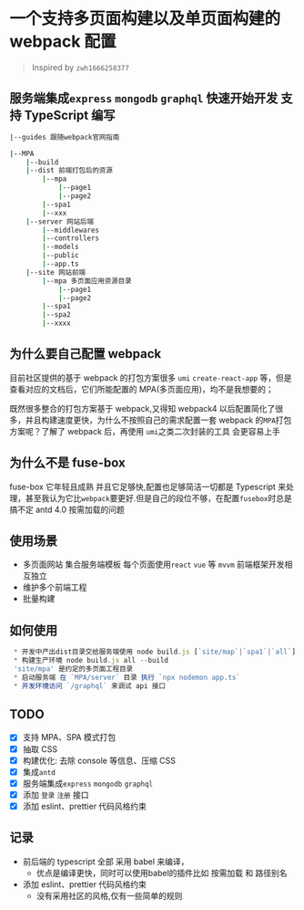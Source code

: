 # 一个支持多页面构建以及单页面构建的 webpack 配置

> Inspired by `zwh1666258377`

## 服务端集成`express` `mongodb` `graphql` 快速开始开发 支持 TypeScript 编写

```bash
|--guides 跟随webpack官网指南

|--MPA
    |--build
    |--dist 前端打包后的资源
        |--mpa
            |--page1
            |--page2
        |--spa1
        |--xxx
    |--server 网站后端
        |--middlewares
        |--controllers
        |--models
        |--public
        |--app.ts
    |--site 网站前端
        |--mpa 多页面应用资源目录
            |--page1
            |--page2
        |--spa1
        |--spa2
        |--xxxx
```

## 为什么要自己配置 webpack

目前社区提供的基于 webpack 的打包方案很多 `umi` `create-react-app` 等，但是查看对应的文档后，它们所能配置的 MPA(多页面应用)，均不是我想要的；

既然很多整合的打包方案基于 webpack,又得知 webpack4 以后配置简化了很多，并且构建速度更快，为什么不按照自己的需求配置一套 webpack 的`MPA`打包方案呢？了解了 webpack 后，再使用 `umi`之类二次封装的工具 会更容易上手

## 为什么不是 fuse-box

fuse-box 它年轻且成熟 并且它足够快,配置也足够简洁一切都是 Typescript 来处理，甚至我认为它比`webpack`要更好.但是自己的段位不够，在配置`fusebox`时总是搞不定 antd 4.0 按需加载的问题

## 使用场景

- 多页面网站 集合服务端模板 每个页面使用`react` `vue` 等 `mvvm` 前端框架开发相互独立
- 维护多个前端工程
- 批量构建

## 如何使用

```js
 * 开发中产出dist目录交给服务端使用 node build.js [`site/map`|`spa1`|`all`]  --watch
 * 构建生产环境 node build.js all --build
 'site/mpa' 是约定的多页面工程目录
 * 启动服务端 在 `MPA/server` 目录 执行 `npx nodemon app.ts`
 * 开发环境访问 `/graphql` 来调试 api 接口
```

## TODO

- [x] 支持 MPA、SPA 模式打包
- [x] 抽取 CSS
- [x] 构建优化: 去除 console 等信息、压缩 CSS
- [x] 集成`antd`
- [x] 服务端集成`express` `mongodb` `graphql`
- [x] 添加 `登录` `注册` 接口
- [x] 添加 eslint、prettier 代码风格约束

## 记录
- 前后端的 typescript 全部 采用 babel 来编译，
  + 优点是编译更快，同时可以使用babel的插件比如 按需加载 和 路径别名 
- 添加 eslint、prettier 代码风格约束 
  + 没有采用社区的风格,仅有一些简单的规则


